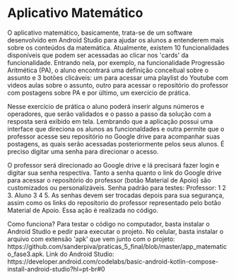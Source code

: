 <html>
  <h1>Aplicativo Matemático</h1>
  <p>O aplicativo matemático, basicamente, trata-se de um software desenvolvido em Android Studio para ajudar os alunos a entenderem mais sobre os conteúdos da matemática. 
Atualmente, existem 10 funcionalidades disponíveis que podem ser acessadas ao clicar nos 'cards' da funcionalidade.
Entrando nela, por exemplo, na funcionalidade Progressão Aritmética (PA), o aluno encontrará uma definição conceitual sobre o assunto e 3 botões clicáveis: um para acessar
uma playlist do Youtube com videos aulas sobre o assunto, outro para acessar o repositório do professor com postagens sobre PA e por último, um exercício de prática.
</p>
  <p>Nesse exercício de prática o aluno poderá inserir alguns números e operadores, que serão validados e o passo a passo da solução com a resposta será exibido em tela.
Lembrando que a aplicação possui uma interface que direciona os alunos as funcionaldades e outra permite que o professor acesse seu repositório no Google drive para
acompanhar suas postagens, as quais serão acessadas posteriormente pelos seus alunos. É preciso digitar uma senha para direcionar o acesso.
</p>
  <p>O professor será direcionado ao Google drive e lá precisará fazer login e digitar sua senha respectiva. Tanto a senha quanto o link do Google drive para acessar o repositório do professor (botão Material de Apoio) são customizados ou personalizáveis. Senha padrão para testes: Professor: 1 2 3.  Aluno 3 4 5. As senhas devem ser trocadas depois para sua segurança, 
assim como os links do repositorio do professor representado pelo botão Material de Apoio. Essa ação é realizada no código.
</p>
<p>Como funciona? Para testar o código no computador, basta instalar o Android Studio e pedir para executar o projeto. No celular, basta instalar o arquivo com extensão 'apk' que vem junto com o projeto: https://github.com/sanderpiva/praticas_5_final/blob/master/app_matematico_fase3.apk.
  Link do Android Studio: https://developer.android.com/codelabs/basic-android-kotlin-compose-install-android-studio?hl=pt-br#0
</p>
</html>
